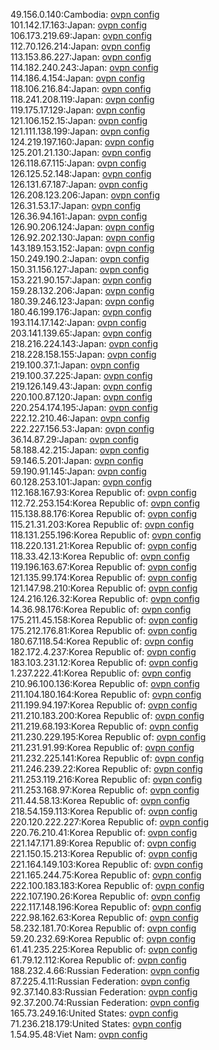 49.156.0.140:Cambodia: [ovpn config](vpn/49_156_0_140.ovpn)  
101.142.17.163:Japan: [ovpn config](vpn/101_142_17_163.ovpn)  
106.173.219.69:Japan: [ovpn config](vpn/106_173_219_69.ovpn)  
112.70.126.214:Japan: [ovpn config](vpn/112_70_126_214.ovpn)  
113.153.86.227:Japan: [ovpn config](vpn/113_153_86_227.ovpn)  
114.182.240.243:Japan: [ovpn config](vpn/114_182_240_243.ovpn)  
114.186.4.154:Japan: [ovpn config](vpn/114_186_4_154.ovpn)  
118.106.216.84:Japan: [ovpn config](vpn/118_106_216_84.ovpn)  
118.241.208.119:Japan: [ovpn config](vpn/118_241_208_119.ovpn)  
119.175.17.129:Japan: [ovpn config](vpn/119_175_17_129.ovpn)  
121.106.152.15:Japan: [ovpn config](vpn/121_106_152_15.ovpn)  
121.111.138.199:Japan: [ovpn config](vpn/121_111_138_199.ovpn)  
124.219.197.160:Japan: [ovpn config](vpn/124_219_197_160.ovpn)  
125.201.21.130:Japan: [ovpn config](vpn/125_201_21_130.ovpn)  
126.118.67.115:Japan: [ovpn config](vpn/126_118_67_115.ovpn)  
126.125.52.148:Japan: [ovpn config](vpn/126_125_52_148.ovpn)  
126.131.67.187:Japan: [ovpn config](vpn/126_131_67_187.ovpn)  
126.208.123.206:Japan: [ovpn config](vpn/126_208_123_206.ovpn)  
126.31.53.17:Japan: [ovpn config](vpn/126_31_53_17.ovpn)  
126.36.94.161:Japan: [ovpn config](vpn/126_36_94_161.ovpn)  
126.90.206.124:Japan: [ovpn config](vpn/126_90_206_124.ovpn)  
126.92.202.130:Japan: [ovpn config](vpn/126_92_202_130.ovpn)  
143.189.153.152:Japan: [ovpn config](vpn/143_189_153_152.ovpn)  
150.249.190.2:Japan: [ovpn config](vpn/150_249_190_2.ovpn)  
150.31.156.127:Japan: [ovpn config](vpn/150_31_156_127.ovpn)  
153.221.90.157:Japan: [ovpn config](vpn/153_221_90_157.ovpn)  
159.28.132.206:Japan: [ovpn config](vpn/159_28_132_206.ovpn)  
180.39.246.123:Japan: [ovpn config](vpn/180_39_246_123.ovpn)  
180.46.199.176:Japan: [ovpn config](vpn/180_46_199_176.ovpn)  
193.114.17.142:Japan: [ovpn config](vpn/193_114_17_142.ovpn)  
203.141.139.65:Japan: [ovpn config](vpn/203_141_139_65.ovpn)  
218.216.224.143:Japan: [ovpn config](vpn/218_216_224_143.ovpn)  
218.228.158.155:Japan: [ovpn config](vpn/218_228_158_155.ovpn)  
219.100.37.1:Japan: [ovpn config](vpn/219_100_37_1.ovpn)  
219.100.37.225:Japan: [ovpn config](vpn/219_100_37_225.ovpn)  
219.126.149.43:Japan: [ovpn config](vpn/219_126_149_43.ovpn)  
220.100.87.120:Japan: [ovpn config](vpn/220_100_87_120.ovpn)  
220.254.174.195:Japan: [ovpn config](vpn/220_254_174_195.ovpn)  
222.12.210.46:Japan: [ovpn config](vpn/222_12_210_46.ovpn)  
222.227.156.53:Japan: [ovpn config](vpn/222_227_156_53.ovpn)  
36.14.87.29:Japan: [ovpn config](vpn/36_14_87_29.ovpn)  
58.188.42.215:Japan: [ovpn config](vpn/58_188_42_215.ovpn)  
59.146.5.201:Japan: [ovpn config](vpn/59_146_5_201.ovpn)  
59.190.91.145:Japan: [ovpn config](vpn/59_190_91_145.ovpn)  
60.128.253.101:Japan: [ovpn config](vpn/60_128_253_101.ovpn)  
112.168.167.93:Korea Republic of: [ovpn config](vpn/112_168_167_93.ovpn)  
112.72.253.154:Korea Republic of: [ovpn config](vpn/112_72_253_154.ovpn)  
115.138.88.176:Korea Republic of: [ovpn config](vpn/115_138_88_176.ovpn)  
115.21.31.203:Korea Republic of: [ovpn config](vpn/115_21_31_203.ovpn)  
118.131.255.196:Korea Republic of: [ovpn config](vpn/118_131_255_196.ovpn)  
118.220.131.21:Korea Republic of: [ovpn config](vpn/118_220_131_21.ovpn)  
118.33.42.13:Korea Republic of: [ovpn config](vpn/118_33_42_13.ovpn)  
119.196.163.67:Korea Republic of: [ovpn config](vpn/119_196_163_67.ovpn)  
121.135.99.174:Korea Republic of: [ovpn config](vpn/121_135_99_174.ovpn)  
121.147.98.210:Korea Republic of: [ovpn config](vpn/121_147_98_210.ovpn)  
124.216.126.32:Korea Republic of: [ovpn config](vpn/124_216_126_32.ovpn)  
14.36.98.176:Korea Republic of: [ovpn config](vpn/14_36_98_176.ovpn)  
175.211.45.158:Korea Republic of: [ovpn config](vpn/175_211_45_158.ovpn)  
175.212.176.81:Korea Republic of: [ovpn config](vpn/175_212_176_81.ovpn)  
180.67.118.54:Korea Republic of: [ovpn config](vpn/180_67_118_54.ovpn)  
182.172.4.237:Korea Republic of: [ovpn config](vpn/182_172_4_237.ovpn)  
183.103.231.12:Korea Republic of: [ovpn config](vpn/183_103_231_12.ovpn)  
1.237.222.41:Korea Republic of: [ovpn config](vpn/1_237_222_41.ovpn)  
210.96.100.136:Korea Republic of: [ovpn config](vpn/210_96_100_136.ovpn)  
211.104.180.164:Korea Republic of: [ovpn config](vpn/211_104_180_164.ovpn)  
211.199.94.197:Korea Republic of: [ovpn config](vpn/211_199_94_197.ovpn)  
211.210.183.200:Korea Republic of: [ovpn config](vpn/211_210_183_200.ovpn)  
211.219.68.193:Korea Republic of: [ovpn config](vpn/211_219_68_193.ovpn)  
211.230.229.195:Korea Republic of: [ovpn config](vpn/211_230_229_195.ovpn)  
211.231.91.99:Korea Republic of: [ovpn config](vpn/211_231_91_99.ovpn)  
211.232.225.141:Korea Republic of: [ovpn config](vpn/211_232_225_141.ovpn)  
211.246.239.22:Korea Republic of: [ovpn config](vpn/211_246_239_22.ovpn)  
211.253.119.216:Korea Republic of: [ovpn config](vpn/211_253_119_216.ovpn)  
211.253.168.97:Korea Republic of: [ovpn config](vpn/211_253_168_97.ovpn)  
211.44.58.13:Korea Republic of: [ovpn config](vpn/211_44_58_13.ovpn)  
218.54.159.113:Korea Republic of: [ovpn config](vpn/218_54_159_113.ovpn)  
220.120.222.227:Korea Republic of: [ovpn config](vpn/220_120_222_227.ovpn)  
220.76.210.41:Korea Republic of: [ovpn config](vpn/220_76_210_41.ovpn)  
221.147.171.89:Korea Republic of: [ovpn config](vpn/221_147_171_89.ovpn)  
221.150.15.213:Korea Republic of: [ovpn config](vpn/221_150_15_213.ovpn)  
221.164.149.103:Korea Republic of: [ovpn config](vpn/221_164_149_103.ovpn)  
221.165.244.75:Korea Republic of: [ovpn config](vpn/221_165_244_75.ovpn)  
222.100.183.183:Korea Republic of: [ovpn config](vpn/222_100_183_183.ovpn)  
222.107.190.26:Korea Republic of: [ovpn config](vpn/222_107_190_26.ovpn)  
222.117.148.196:Korea Republic of: [ovpn config](vpn/222_117_148_196.ovpn)  
222.98.162.63:Korea Republic of: [ovpn config](vpn/222_98_162_63.ovpn)  
58.232.181.70:Korea Republic of: [ovpn config](vpn/58_232_181_70.ovpn)  
59.20.232.69:Korea Republic of: [ovpn config](vpn/59_20_232_69.ovpn)  
61.41.235.225:Korea Republic of: [ovpn config](vpn/61_41_235_225.ovpn)  
61.79.12.112:Korea Republic of: [ovpn config](vpn/61_79_12_112.ovpn)  
188.232.4.66:Russian Federation: [ovpn config](vpn/188_232_4_66.ovpn)  
87.225.4.11:Russian Federation: [ovpn config](vpn/87_225_4_11.ovpn)  
92.37.140.83:Russian Federation: [ovpn config](vpn/92_37_140_83.ovpn)  
92.37.200.74:Russian Federation: [ovpn config](vpn/92_37_200_74.ovpn)  
165.73.249.16:United States: [ovpn config](vpn/165_73_249_16.ovpn)  
71.236.218.179:United States: [ovpn config](vpn/71_236_218_179.ovpn)  
1.54.95.48:Viet Nam: [ovpn config](vpn/1_54_95_48.ovpn)  
